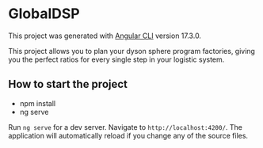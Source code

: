 # GlobalDSP

This project was generated with [Angular CLI](https://github.com/angular/angular-cli) version 17.3.0.

This project allows you to plan your dyson sphere program factories, giving you the perfect ratios for every single step in your logistic system.

## How to start the project

- npm install
- ng serve

Run `ng serve` for a dev server. Navigate to `http://localhost:4200/`. The application will automatically reload if you change any of the source files.

